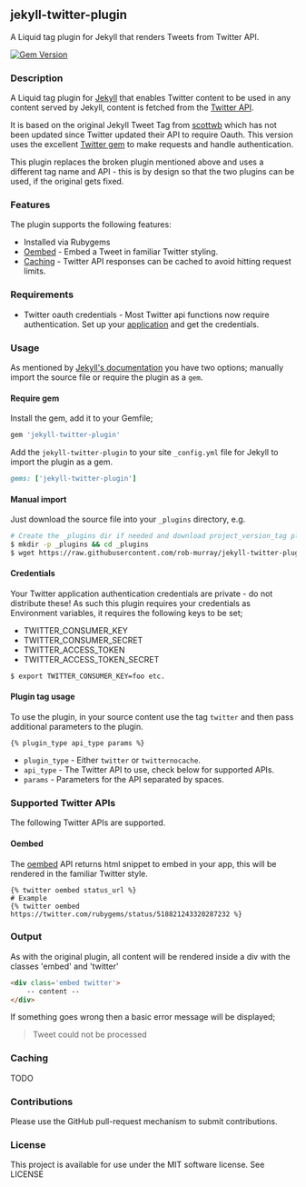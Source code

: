 ## jekyll-twitter-plugin

A Liquid tag plugin for Jekyll that renders Tweets from Twitter API.

[![Gem Version](https://badge.fury.io/rb/jekyll-twitter-plugin.svg)](http://badge.fury.io/rb/jekyll-twitter-plugin)


### Description

A Liquid tag plugin for [Jekyll](http://jekyllrb.com/) that enables Twitter content to be used in any content served by Jekyll, content is fetched from the [Twitter API](https://dev.twitter.com/home).

It is based on the original Jekyll Tweet Tag from [scottwb](https://github.com/scottwb/jekyll-tweet-tag) which has not been updated since Twitter updated their API to require Oauth. This version uses the excellent [Twitter gem](https://github.com/sferik/twitter) to make requests and handle authentication.

This plugin replaces the broken plugin mentioned above and uses a different tag name and API - this is by design so that the two plugins can be used, if the original gets fixed.


### Features

The plugin supports the following features:

* Installed via Rubygems
* [Oembed](#oembed) - Embed a Tweet in familiar Twitter styling.
* [Caching](#caching) - Twitter API responses can be cached to avoid hitting request limits.


### Requirements

* Twitter oauth credentials - Most Twitter api functions now require authentication. Set up your [application](https://dev.twitter.com/apps/new) and get the credentials.


### Usage

As mentioned by [Jekyll's documentation](http://jekyllrb.com/docs/plugins/#installing-a-plugin) you have two options; manually import the source file or require the plugin as a `gem`.

#### Require gem

Install the gem, add it to your Gemfile;

```ruby
gem 'jekyll-twitter-plugin'
```

Add the `jekyll-twitter-plugin` to your site `_config.yml` file for Jekyll to import the plugin as a gem.

```ruby
gems: ['jekyll-twitter-plugin']
```

#### Manual import

Just download the source file into your `_plugins` directory, e.g.

```bash
# Create the _plugins dir if needed and download project_version_tag plugin
$ mkdir -p _plugins && cd _plugins
$ wget https://raw.githubusercontent.com/rob-murray/jekyll-twitter-plugin/master/lib/jekyll-twitter-plugin.rb
```

#### Credentials

Your Twitter application authentication credentials are private - do not distribute these! As such this plugin requires your credentials as Environment variables, it requires the following keys to be set;

* TWITTER_CONSUMER_KEY
* TWITTER_CONSUMER_SECRET
* TWITTER_ACCESS_TOKEN
* TWITTER_ACCESS_TOKEN_SECRET

```bash
$ export TWITTER_CONSUMER_KEY=foo etc.
```

#### Plugin tag usage

To use the plugin, in your source content use the tag `twitter` and then pass additional parameters to the plugin.

```liquid
{% plugin_type api_type params %}
```

* `plugin_type` - Either `twitter` or `twitternocache`.
* `api_type` - The Twitter API to use, check below for supported APIs.
* `params` - Parameters for the API separated by spaces.

### Supported Twitter APIs

The following Twitter APIs are supported.

#### Oembed

The [oembed](https://dev.twitter.com/rest/reference/get/statuses/oembed) API returns html snippet to embed in your app, this will be rendered in the familiar Twitter style.

```liquid
{% twitter oembed status_url %}
# Example
{% twitter oembed https://twitter.com/rubygems/status/518821243320287232 %}
```

### Output

As with the original plugin, all content will be rendered inside a div with the classes 'embed' and 'twitter' 

```html
<div class='embed twitter'>
    -- content --
</div>
```

If something goes wrong then a basic error message will be displayed;

> Tweet could not be processed


### Caching

TODO


### Contributions

Please use the GitHub pull-request mechanism to submit contributions.

### License

This project is available for use under the MIT software license.
See LICENSE
